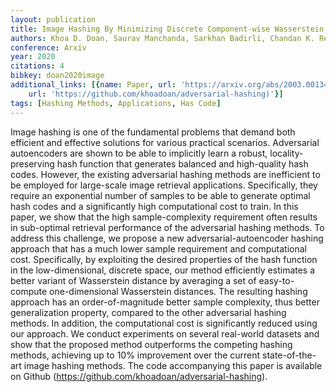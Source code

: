 ```yaml
---
layout: publication
title: Image Hashing By Minimizing Discrete Component-wise Wasserstein Distance
authors: Khoa D. Doan, Saurav Manchanda, Sarkhan Badirli, Chandan K. Reddy
conference: Arxiv
year: 2020
citations: 4
bibkey: doan2020image
additional_links: [{name: Paper, url: 'https://arxiv.org/abs/2003.00134'}, {name: Code,
    url: 'https://github.com/khoadoan/adversarial-hashing)'}]
tags: [Hashing Methods, Applications, Has Code]
---
```

Image hashing is one of the fundamental problems that demand both efficient
and effective solutions for various practical scenarios. Adversarial
autoencoders are shown to be able to implicitly learn a robust,
locality-preserving hash function that generates balanced and high-quality hash
codes. However, the existing adversarial hashing methods are inefficient to be
employed for large-scale image retrieval applications. Specifically, they
require an exponential number of samples to be able to generate optimal hash
codes and a significantly high computational cost to train. In this paper, we
show that the high sample-complexity requirement often results in sub-optimal
retrieval performance of the adversarial hashing methods. To address this
challenge, we propose a new adversarial-autoencoder hashing approach that has a
much lower sample requirement and computational cost. Specifically, by
exploiting the desired properties of the hash function in the low-dimensional,
discrete space, our method efficiently estimates a better variant of
Wasserstein distance by averaging a set of easy-to-compute one-dimensional
Wasserstein distances. The resulting hashing approach has an order-of-magnitude
better sample complexity, thus better generalization property, compared to the
other adversarial hashing methods. In addition, the computational cost is
significantly reduced using our approach. We conduct experiments on several
real-world datasets and show that the proposed method outperforms the competing
hashing methods, achieving up to 10% improvement over the current
state-of-the-art image hashing methods. The code accompanying this paper is
available on Github (https://github.com/khoadoan/adversarial-hashing).
